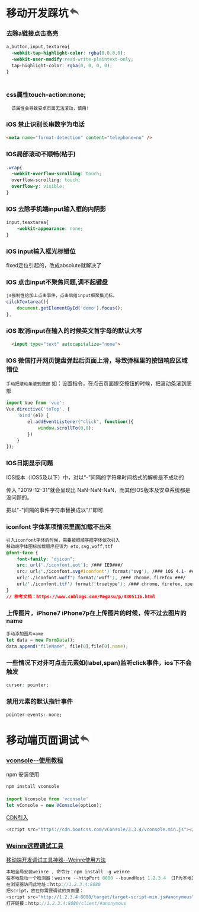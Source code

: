 # <a name="移动开发踩坑">移动开发踩坑</a>[![bakTop](/img/backward.png)](#top)
### 去除a链接点击高亮  

```css
a,button,input,textarea{
  -webkit-tap-highlight-color: rgba(0,0,0,0);  
  -webkit-user-modify:read-write-plaintext-only; 
  tap-highlight-color: rgba(0, 0, 0, 0); 
}
  
```

### css属性touch-action:none;  
  >
      该属性会导致安卓页面无法滚动，慎用!

### iOS 禁止识别长串数字为电话
  ```html
  <meta name="format-detection" content="telephone=no" />
  ```

### IOS局部滚动不顺畅(粘手)
  ```css
  .wrap{
    -webkit-overflow-scrolling: touch;
    overflow-scrolling: touch;
    overflow-y: visible;
  }
  ```

### IOS 去除手机端input输入框的内阴影
```css
input,teaxtarea{ 
    -webkit-appearance: none; 
}
```

### iOS input输入框光标错位  

fixed定位引起的，改成absolute就解决了

### IOS 点击input不聚焦问题,调不起键盘
```js
js强制性给加上点击事件，点击后给input框聚集光标。
cilckTextarea(){
    document.getElementById('demo').focus();
},
```

### iOS 取消input在输入的时候英文首字母的默认大写
```html
  <input type="text" autocapitalize="none">
```

### IOS 微信打开网页键盘弹起后页面上滑，导致弹框里的按钮响应区域错位  
`手动把滚动条滚到底部`
如：设置指令，在点击页面提交按钮的时候，把滚动条滚到底部
```js
import Vue from 'vue';
Vue.directive('toTop', {
    'bind'(el) {
        el.addEventListener("click", function(){
            window.scrollTo(0,0);
        })
    }
}); 
```

### IOS日期显示问题  
IOS版本（IOS5及以下）中，对以“-”间隔的字符串时间格式的解析是不成功的

传入 "2019-12-31"就会呈现出 NaN-NaN-NaN，而其他IOS版本及安卓系统都是没问题的。

把以"-"间隔的事件字符串替换成以"/"即可

### iconfont 字体某项情况里面加载不出来

```css
引入iconfont字体的时候，需要按照顺序把字体依次引入
移动端字体图标加载顺序应该为 eto,svg,woff,ttf
@font-face {
    font-family: "djicon";
    src: url('./iconfont.eot'); /### IE9###/
    src: url('./iconfont.svg#iconfont') format('svg'), /### iOS 4.1- ###/
    url('./iconfont.woff') format('woff'), /### chrome、firefox ###/
    url('./iconfont.ttf') format('truetype'); /### chrome、firefox、opera、Safari, Android, iOS 4.2+###/
}
// 参考文档：https://www.cnblogs.com/Megasu/p/4305116.html
```

### 上传图片，iPhone7 iPhone7p在上传图片的时候，传不过去图片的name  
  ```js
  手动添加图片name
  let data = new FormData();
  data.append("fileName", file[0],file[0].name); 

  ```

### 一些情况下对非可点击元素如(label,span)监听click事件，ios下不会触发
  ```css
  cursor: pointer;
  ```

### 禁用元素的默认指针事件
  ```css
  pointer-events: none;
  ```

# <a name="移动端页面调试">移动端页面调试</a>[![bakTop](/img/backward.png)](#top)

### [vconsole--使用教程](https://github.com/Tencent/vConsole/blob/dev/doc/tutorial_CN.md)

npm 安装使用   
```js
npm install vconsole

import Vconsole from 'vconsole'
let vConsole = new VConsole(option);
```

[CDN引入](https://www.bootcdn.cn/vConsole/)
```js
<script src="https://cdn.bootcss.com/vConsole/3.3.4/vconsole.min.js"></script>
```
###  [Weinre远程调试工具](https://segmentfault.com/a/1190000010017457)
[移动端开发调试工具神器--Weinre使用方法](https://blog.csdn.net/seanxwq/article/details/80763861)

```js
本地全局安装weinre , 命令行：npm install -g weinre
在本地启动一个检测器：weinre --httpPort 8080 --boundHost 1.2.3.4 （IP为本地IP地址）
在浏览器访问此地址：http://1.2.3.4:8080
把script，放在你需要调试的页面里：
<script src="http://1.2.3.4:8080/target/target-script-min.js#anonymous"></script>
打开链接：http://1.2.3.4:8080/client/#anonymous

```

